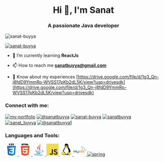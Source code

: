 <h1 align="center">Hi 👋, I'm Sanat</h1>
<h3 align="center">A passionate Java developer</h3>

<p align="left"> <img src="https://komarev.com/ghpvc/?username=sanat-buyya&label=Profile%20views&color=0e75b6&style=flat" alt="sanat-buyya" /> </p>

<p align="left"> <a href="https://github.com/ryo-ma/github-profile-trophy"><img src="https://github-profile-trophy.vercel.app/?username=sanat-buyya" alt="sanat-buyya" /></a> </p>

- 🌱 I’m currently learning **ReactJs**

- 📫 How to reach me **sanatbuyya@gmail.com**

- 📄 Know about my experiences [https://drive.google.com/file/d/1g3_Qn-j8fdD9YmmRo-WVSS17pKb2dL5K/view?usp=drivesdk](https://drive.google.com/file/d/1g3_Qn-j8fdD9YmmRo-WVSS17pKb2dL5K/view?usp=drivesdk)

<h3 align="left">Connect with me:</h3>
<p align="left">
<a href="https://sanat-buyya.github.io/my-portfolio/" target="blank"><img align="center" src="https://cdn-icons-png.flaticon.com/512/4387/4387430.png" alt="my-portfolio" height="32" width="40" /></a>
<a href="https://twitter.com/@sanatbuyya" target="blank"><img align="center" src="https://raw.githubusercontent.com/rahuldkjain/github-profile-readme-generator/master/src/images/icons/Social/twitter.svg" alt="@sanatbuyya" height="30" width="40" /></a>
<a href="https://www.linkedin.com/in/sanat-buyya-a32b9b282" target="blank"><img align="center" src="https://raw.githubusercontent.com/rahuldkjain/github-profile-readme-generator/master/src/images/icons/Social/linked-in-alt.svg" alt="sanat-buyya" height="30" width="40" /></a>
<a href="https://www.facebook.com/profile.php?id=100039713322909" target="blank"><img align="center" src="https://raw.githubusercontent.com/rahuldkjain/github-profile-readme-generator/master/src/images/icons/Social/facebook.svg" alt="sanatbuyya" height="30" width="40" /></a>
<a href="https://instagram.com/sanat_buyya" target="blank"><img align="center" src="https://raw.githubusercontent.com/rahuldkjain/github-profile-readme-generator/master/src/images/icons/Social/instagram.svg" alt="sanat_buyya" height="30" width="40" /></a>
<a href="https://youtube.com/@sanatbuyya1" target="blank"><img align="center" src="https://raw.githubusercontent.com/rahuldkjain/github-profile-readme-generator/master/src/images/icons/Social/youtube.svg" alt="@sanatbuyya1" height="30" width="40" /></a>
</p>

<h3 align="left">Languages and Tools:</h3>
<p align="left"> <a href="https://www.w3schools.com/css/" target="_blank" rel="noreferrer"> <img src="https://raw.githubusercontent.com/devicons/devicon/master/icons/css3/css3-original-wordmark.svg" alt="css3" width="40" height="40"/> </a> <a href="https://www.w3.org/html/" target="_blank" rel="noreferrer"> <img src="https://raw.githubusercontent.com/devicons/devicon/master/icons/html5/html5-original-wordmark.svg" alt="html5" width="40" height="40"/> </a> <a href="https://www.java.com" target="_blank" rel="noreferrer"> <img src="https://raw.githubusercontent.com/devicons/devicon/master/icons/java/java-original.svg" alt="java" width="40" height="40"/> </a> <a href="https://developer.mozilla.org/en-US/docs/Web/JavaScript" target="_blank" rel="noreferrer"> <img src="https://raw.githubusercontent.com/devicons/devicon/master/icons/javascript/javascript-original.svg" alt="javascript" width="40" height="40"/> </a> <a href="https://www.linux.org/" target="_blank" rel="noreferrer"> <img src="https://raw.githubusercontent.com/devicons/devicon/master/icons/linux/linux-original.svg" alt="linux" width="40" height="40"/> </a> <a href="https://www.mysql.com/" target="_blank" rel="noreferrer"> <img src="https://raw.githubusercontent.com/devicons/devicon/master/icons/mysql/mysql-original-wordmark.svg" alt="mysql" width="40" height="40"/> </a> <a href="https://spring.io/" target="_blank" rel="noreferrer"> <img src="https://www.vectorlogo.zone/logos/springio/springio-icon.svg" alt="spring" width="40" height="40"/> </a> </p>


